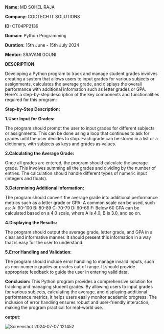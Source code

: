 **Name:** MD SOHEL RAJA

**Company:** CODTECH IT SOLUTIONS

**ID:** CT04PP2139

**Domain:** Python Programming

**Duration:** 15th June - 15th July 2024

**Mentor:** SRAVANI GOUNI

**DESCRIPTION**

Developing a Python program to track and manage student grades involves creating a system that allows users to input grades for various subjects or assignments, calculates the average grade, and displays the overall performance with additional information such as letter grades or GPA. Here's a step-by-step description of the key components and functionalities required for this program:

**Step-by-Step Description:**

**1.User Input for Grades:**

The program should prompt the user to input grades for different subjects or assignments. This can be done using a loop that continues to ask for grades until the user decides to stop. Each grade can be stored in a list or a dictionary, with subjects as keys and grades as values.

**2.Calculating the Average Grade:**

Once all grades are entered, the program should calculate the average grade. This involves summing all the grades and dividing by the number of entries. The calculation should handle different types of numeric input (integers and floats).

**3.Determining Additional Information:**

The program should convert the average grade into additional performance metrics such as a letter grade or GPA. A common scale can be used, such as:
A: 90-100
B: 80-89
C: 70-79
D: 60-69
F: Below 60
GPA can be calculated based on a 4.0 scale, where A is 4.0, B is 3.0, and so on.

**4.Displaying the Results:**

The program should output the average grade, letter grade, and GPA in a clear and informative manner. It should present this information in a way that is easy for the user to understand.

**5.Error Handling and Validation:**

The program should include error handling to manage invalid inputs, such as non-numeric grades or grades out of range. It should provide appropriate feedback to guide the user in entering valid data.

**Conclusion:**
This Python program provides a comprehensive solution for tracking and managing student grades. By allowing users to input grades for various subjects, calculating the average, and displaying additional performance metrics, it helps users easily monitor academic progress. The inclusion of error handling ensures robust and user-friendly interaction, making the program practical for real-world use.

**output:**



![Screenshot 2024-07-07 121452](https://github.com/anup115/CODETECH-Task-2/assets/174924005/ab73ca38-75e2-42af-80a6-3e6cc0d83371)





